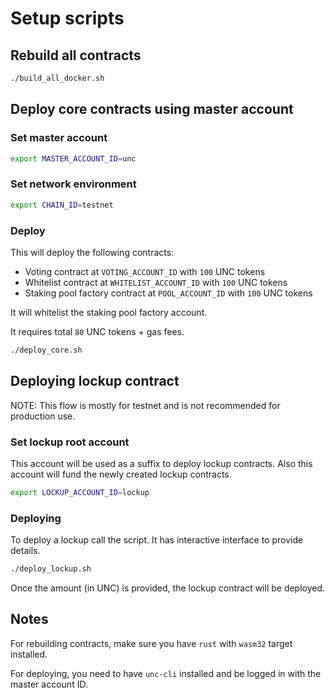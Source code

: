 # Setup scripts

## Rebuild all contracts

```bash
./build_all_docker.sh
```

## Deploy core contracts using master account

### Set master account

```bash
export MASTER_ACCOUNT_ID=unc
```

### Set network environment

```bash
export CHAIN_ID=testnet
```

### Deploy

This will deploy the following contracts:

- Voting contract at `VOTING_ACCOUNT_ID` with `100` UNC tokens
- Whitelist contract at `WHITELIST_ACCOUNT_ID` with `100` UNC tokens
- Staking pool factory contract at `POOL_ACCOUNT_ID` with `100` UNC tokens

It will whitelist the staking pool factory account.

It requires total `80` UNC tokens + gas fees.

```bash
./deploy_core.sh
```

## Deploying lockup contract

NOTE: This flow is mostly for testnet and is not recommended for production use.

### Set lockup root account

This account will be used as a suffix to deploy lockup contracts.
Also this account will fund the newly created lockup contracts.

```bash
export LOCKUP_ACCOUNT_ID=lockup
```

### Deploying

To deploy a lockup call the script. It has interactive interface to provide details.

```bash
./deploy_lockup.sh
```

Once the amount (in UNC) is provided, the lockup contract will be deployed.

## Notes

For rebuilding contracts, make sure you have `rust` with `wasm32` target installed.

For deploying, you need to have `unc-cli` installed and be logged in with the master account ID.
